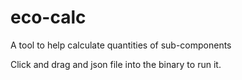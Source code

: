 # eco-calc
A tool to help calculate quantities of sub-components

Click and drag and json file into the binary to run it.
